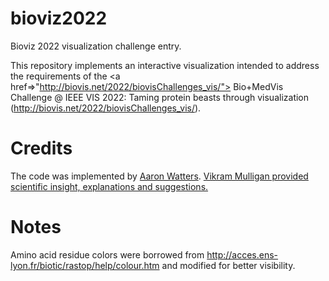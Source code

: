 # bioviz2022
Bioviz 2022 visualization challenge entry.

This repository implements an interactive visualization
intended to address the requirements of the
<a href=>"http://biovis.net/2022/biovisChallenges_vis/">
Bio+MedVis Challenge @ IEEE VIS 2022: Taming protein beasts through visualization (http://biovis.net/2022/biovisChallenges_vis/).
</a>

# Credits

The code was implemented by
<a href="https://www.simonsfoundation.org/people/aaron-watters-ph-d/">
Aaron Watters</a>. 
<a href="https://www.simonsfoundation.org/people/vikram-k-mulligan/">
Vikram Mulligan provided scientific insight, explanations and suggestions.</a>

# Notes

Amino acid residue colors were borrowed from
<a href="http://acces.ens-lyon.fr/biotic/rastop/help/colour.htm">
http://acces.ens-lyon.fr/biotic/rastop/help/colour.htm</a> and modified
for better visibility.

